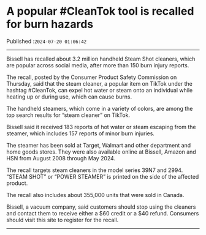# A popular #CleanTok tool is recalled for burn hazards

Published :`2024-07-20 01:06:42`

---

Bissell has recalled about 3.2 million handheld Steam Shot cleaners, which are popular across social media, after more than 150 burn injury reports.

The recall, posted by the Consumer Product Safety Commission on Thursday, said that the steam cleaner, a popular item on TikTok under the hashtag #CleanTok, can expel hot water or steam onto an individual while heating up or during use, which can cause burns.

The handheld steamers, which come in a variety of colors, are among the top search results for “steam cleaner” on TikTok.

Bissell said it received 183 reports of hot water or steam escaping from the steamer, which includes 157 reports of minor burn injuries.

The steamer has been sold at Target, Walmart and other department and home goods stores. They were also available online at Bissell, Amazon and HSN from August 2008 through May 2024.

The recall targets steam cleaners in the model series 39N7 and 2994. “STEAM SHOT” or “POWER STEAMER” is printed on the side of the affected product.

The recall also includes about 355,000 units that were sold in Canada.

Bissell, a vacuum company, said customers should stop using the cleaners and contact them to receive either a $60 credit or a $40 refund. Consumers should visit this site to register for the recall.

---

